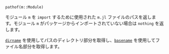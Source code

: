 ```
pathof(m::Module)
```

モジュール `m` を `import` するために使用された `m.jl` ファイルのパスを返します。モジュール `m` がパッケージからインポートされていない場合は `nothing` を返します。

[`dirname`](@ref) を使用してパスのディレクトリ部分を取得し、[`basename`](@ref) を使用してファイル名部分を取得します。
